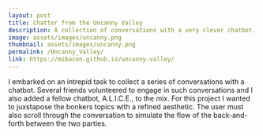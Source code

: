 ```yaml
---
layout: post
title: Chatter from the Uncanny Valley
description: A collection of conversations with a very clever chatbot.
image: assets/images/uncanny.png
thumbnail: assets/images/uncanny.png
permalink: /Uncanny_Valley/
link: https://mibacon.github.io/uncanny-valley/
---
```


I embarked on an intrepid task to collect a series of conversations with a chatbot. 
Several friends volunteered to engage in such conversations and I also added a fellow chatbot, A.L.I.C.E., to the mix.
For this project I wanted to juxstapose the bonkers topics with a refined aesthetic. 
The user must also scroll through the conversation to simulate the flow of the back-and-forth between the two parties.
